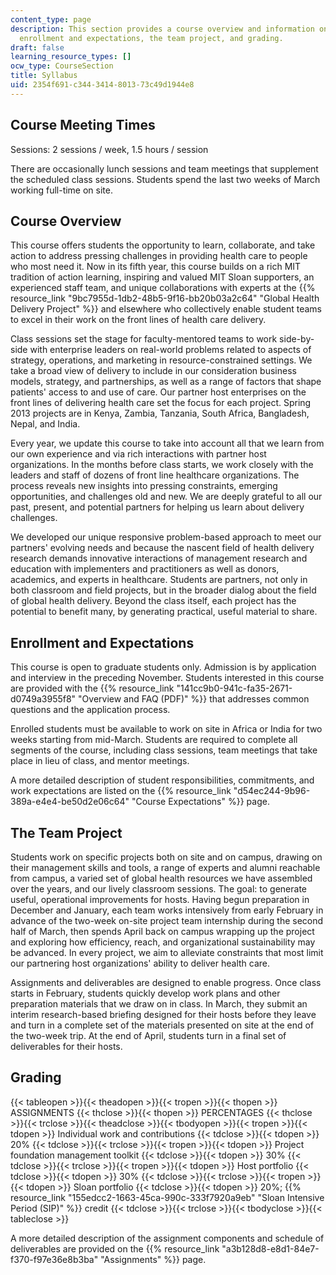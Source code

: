 ```yaml
---
content_type: page
description: This section provides a course overview and information on meeting times,
  enrollment and expectations, the team project, and grading.
draft: false
learning_resource_types: []
ocw_type: CourseSection
title: Syllabus
uid: 2354f691-c344-3414-8013-73c49d1944e8
---
```

## Course Meeting Times

Sessions: 2 sessions / week, 1.5 hours / session

There are occasionally lunch sessions and team meetings that supplement the scheduled class sessions. Students spend the last two weeks of March working full-time on site.

## Course Overview

This course offers students the opportunity to learn, collaborate, and take action to address pressing challenges in providing health care to people who most need it. Now in its fifth year, this course builds on a rich MIT tradition of action learning, inspiring and valued MIT Sloan supporters, an experienced staff team, and unique collaborations with experts at the {{% resource_link "9bc7955d-1db2-48b5-9f16-bb20b03a2c64" "Global Health Delivery Project" %}} and elsewhere who collectively enable student teams to excel in their work on the front lines of health care delivery.

Class sessions set the stage for faculty-mentored teams to work side-by-side with enterprise leaders on real-world problems related to aspects of strategy, operations, and marketing in resource-constrained settings. We take a broad view of delivery to include in our consideration business models, strategy, and partnerships, as well as a range of factors that shape patients' access to and use of care. Our partner host enterprises on the front lines of delivering health care set the focus for each project. Spring 2013 projects are in Kenya, Zambia, Tanzania, South Africa, Bangladesh, Nepal, and India.

Every year, we update this course to take into account all that we learn from our own experience and via rich interactions with partner host organizations. In the months before class starts, we work closely with the leaders and staff of dozens of front line healthcare organizations. The process reveals new insights into pressing constraints, emerging opportunities, and challenges old and new. We are deeply grateful to all our past, present, and potential partners for helping us learn about delivery challenges.

We developed our unique responsive problem-based approach to meet our partners' evolving needs and because the nascent field of health delivery research demands innovative interactions of management research and education with implementers and practitioners as well as donors, academics, and experts in healthcare. Students are partners, not only in both classroom and field projects, but in the broader dialog about the field of global health delivery. Beyond the class itself, each project has the potential to benefit many, by generating practical, useful material to share.

## Enrollment and Expectations

This course is open to graduate students only. Admission is by application and interview in the preceding November. Students interested in this course are provided with the {{% resource_link "141cc9b0-941c-fa35-2671-d0749a3955f8" "Overview and FAQ (PDF)" %}} that addresses common questions and the application process.

Enrolled students must be available to work on site in Africa or India for two weeks starting from mid-March. Students are required to complete all segments of the course, including class sessions, team meetings that take place in lieu of class, and mentor meetings.

A more detailed description of student responsibilities, commitments, and work expectations are listed on the {{% resource_link "d54ec244-9b96-389a-e4e4-be50d2e06c64" "Course Expectations" %}} page.

## The Team Project

Students work on specific projects both on site and on campus, drawing on their management skills and tools, a range of experts and alumni reachable from campus, a varied set of global health resources we have assembled over the years, and our lively classroom sessions. The goal: to generate useful, operational improvements for hosts. Having begun preparation in December and January, each team works intensively from early February in advance of the two-week on-site project team internship during the second half of March, then spends April back on campus wrapping up the project and exploring how efficiency, reach, and organizational sustainability may be advanced. In every project, we aim to alleviate constraints that most limit our partnering host organizations' ability to deliver health care.

Assignments and deliverables are designed to enable progress. Once class starts in February, students quickly develop work plans and other preparation materials that we draw on in class. In March, they submit an interim research-based briefing designed for their hosts before they leave and turn in a complete set of the materials presented on site at the end of the two-week trip. At the end of April, students turn in a final set of deliverables for their hosts.

## Grading

{{< tableopen >}}{{< theadopen >}}{{< tropen >}}{{< thopen >}}
ASSIGNMENTS
{{< thclose >}}{{< thopen >}}
PERCENTAGES
{{< thclose >}}{{< trclose >}}{{< theadclose >}}{{< tbodyopen >}}{{< tropen >}}{{< tdopen >}}
Individual work and contributions
{{< tdclose >}}{{< tdopen >}}
20%
{{< tdclose >}}{{< trclose >}}{{< tropen >}}{{< tdopen >}}
Project foundation management toolkit
{{< tdclose >}}{{< tdopen >}}
30%
{{< tdclose >}}{{< trclose >}}{{< tropen >}}{{< tdopen >}}
Host portfolio
{{< tdclose >}}{{< tdopen >}}
30%
{{< tdclose >}}{{< trclose >}}{{< tropen >}}{{< tdopen >}}
Sloan portfolio
{{< tdclose >}}{{< tdopen >}}
20%; {{% resource_link "155edcc2-1663-45ca-990c-333f7920a9eb" "Sloan Intensive Period (SIP)" %}} credit
{{< tdclose >}}{{< trclose >}}{{< tbodyclose >}}{{< tableclose >}}

A more detailed description of the assignment components and schedule of deliverables are provided on the {{% resource_link "a3b128d8-e8d1-84e7-f370-f97e36e8b3ba" "Assignments" %}} page.